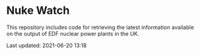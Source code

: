 # Nuke Watch

This repository includes code for retrieving the latest information available on the output of EDF nuclear power plants in the UK.

Last updated: 2021-06-20 13:18